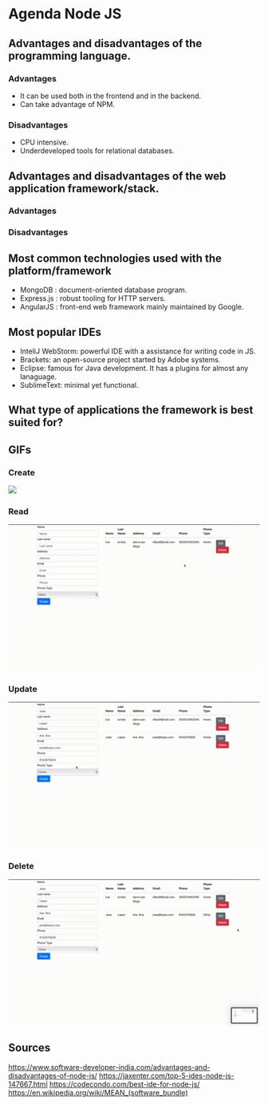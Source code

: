 # Agenda Node JS

## Advantages and disadvantages of the programming language.

### Advantages
- It can be used both in the frontend and in the backend.
- Can take advantage of NPM.

### Disadvantages
- CPU intensive.
- Underdeveloped tools for relational databases.

## Advantages and disadvantages of the web application framework/stack.

### Advantages

### Disadvantages

## Most common technologies used with the platform/framework

- MongoDB : document-oriented database program.
- Express.js : robust tooling for HTTP servers.
- AngularJS :  front-end web framework mainly maintained by Google.

## Most popular IDEs

- InteliJ WebStorm: powerful IDE with a assistance for writing code in JS.
- Brackets: an open-source project started by Adobe systems.
- Eclipse: famous for Java development. It has a plugins for almost any lanaguage.
- SublimeText: minimal yet functional. 

## What type of applications the framework is best suited for?

## GIFs
### Create
![](NodeCreate.gif)
### Read
![](NodeRead.gif)
### Update
![](NodeEdit.gif)
### Delete
![](NodeDelete.gif)

## Sources
https://www.software-developer-india.com/advantages-and-disadvantages-of-node-js/
https://jaxenter.com/top-5-ides-node-js-147667.html
https://codecondo.com/best-ide-for-node-js/
https://en.wikipedia.org/wiki/MEAN_(software_bundle)

